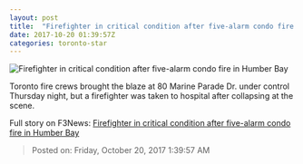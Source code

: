 ```yaml
---
layout: post
title:  "Firefighter in critical condition after five-alarm condo fire in Humber Bay"
date: 2017-10-20 01:39:57Z
categories: toronto-star
---
```


![Firefighter in critical condition after five-alarm condo fire in Humber Bay](https://www.thestar.com/content/dam/thestar/news/gta/2017/10/19/firefighter-in-critical-condition-after-five-alarm-condo-fire-in-humber-bay/condo_fire_1.jpg)

Toronto fire crews brought the blaze at 80 Marine Parade Dr. under control Thursday night, but a firefighter was taken to hospital after collapsing at the scene.


Full story on F3News: [Firefighter in critical condition after five-alarm condo fire in Humber Bay](http://www.f3nws.com/n/nTztS)

> Posted on: Friday, October 20, 2017 1:39:57 AM
